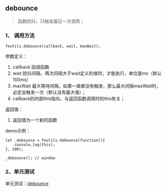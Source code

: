 ## debounce

> 函数防抖，只触发最后一次调用；

### 1、 调用方法

```
feutils.debounce(callback, wait, maxWait);
```

参数定义：
1. callback 回调函数
2. wait 防抖间隔，两次间隔大于wait定义的值时，才能执行，单位是ms（默认100ms）
3. maxWait 最大等待间隔，如果一直都没有触发，那么最大间隔maxWait时，必定会触发一次（默认没有最大值）；
4. callback的内部this指向，与返回函数调用时的this有关；

返回值：
1. 返回值为一个新的函数

demo示例：

```
let _debounce = feutils.debounce(function(){
	console.log(this);
}, 100);

_debounce(); // window

```

### 2、单元测试

单元测试：[debounce](https://zhangyunling.github.io/fe-utils/test/#debounce)